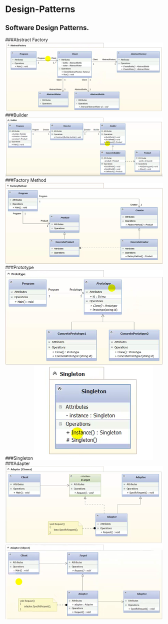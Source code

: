 # Design-Patterns
Software Design Patterns.
---
###Abstract Factory
![alt text](AbstractFactory/AbstractFactory.PNG)
###Builder
![alt text](Builder/Builder.PNG)
###Factory Method
![alt text](FactoryMethod/FactoryMethod.PNG)
###Prototype
![alt text](Prototype/Prototype.PNG)
###Singleton
![alt text](Singleton/Singleton.PNG)
###Adapter
![alt text](Adapter/Adapter(classes).PNG)
![alt text](Adapter/Adapter(object).PNG)

